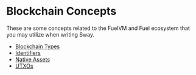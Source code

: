 # Blockchain Concepts

These are some concepts related to the FuelVM and Fuel ecosystem that you may utilize when writing Sway.

- [Blockchain Types](./blockchain_types.md)
- [Identifiers](./identifiers.md)
- [Native Assets](./native-assets.md)
- [UTXOs](./identifiers.md)
